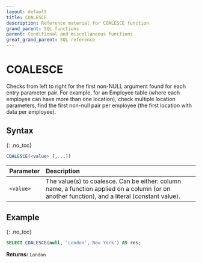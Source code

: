 ```yaml
---
layout: default
title: COALESCE
description: Reference material for COALESCE function
grand_parent: SQL functions
parent: Conditional and miscellaneous functions
great_grand_parent: SQL reference
---
```


# COALESCE

Checks from left to right for the first non-NULL argument found for each entry parameter pair. For example, for an Employee table (where each employee can have more than one location), check multiple location parameters, find the first non-null pair per employee (the first location with data per employee).

## Syntax
{: .no_toc}

```sql
COALESCE(<value> [,...])
```

| Parameter | Description                                                                                                                                       |
| :--------- | :------------------------------------------------------------------------------------------------------------------------------------------------- |
| `<value>` | The value(s) to coalesce. Can be either: column name,  a function applied on a column (or on another function), and a literal (constant value). |

## Example
{: .no_toc}

```sql
SELECT COALESCE(null, 'London','New York') AS res;
```

**Returns:** `London`
